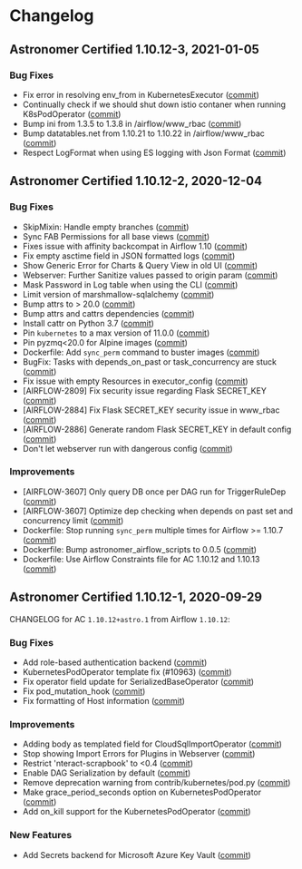 # Changelog

Astronomer Certified 1.10.12-3, 2021-01-05
-----------------------------------------------

### Bug Fixes

- Fix error in resolving env_from in KubernetesExecutor ([commit](https://github.com/astronomer/airflow/commit/b3b2a160026647069c1961b24cfcbc80d1a746c1))
- Continually check if we should shut down istio contaner when running K8sPodOperator ([commit](https://github.com/astronomer/airflow/commit/119b67569667ecb533f234edf7132c301fed140c))
- Bump ini from 1.3.5 to 1.3.8 in /airflow/www_rbac ([commit](https://github.com/astronomer/airflow/commit/588cfcf33942547e670de2edc73ed16b98967696))
- Bump datatables.net from 1.10.21 to 1.10.22 in /airflow/www_rbac ([commit](https://github.com/astronomer/airflow/commit/10cabc8b5dfb45a0adc6d3c4ae6efa0bbb265192))
- Respect LogFormat when using ES logging with Json Format ([commit](https://github.com/astronomer/airflow/commit/0bcd5fb8b43871def2841457ef7503009df8dc2c))

Astronomer Certified 1.10.12-2, 2020-12-04
-----------------------------------------------

### Bug Fixes

- SkipMixin: Handle empty branches ([commit](https://github.com/astronomer/airflow/commit/64a37512e))
- Sync FAB Permissions for all base views ([commit](https://github.com/astronomer/airflow/commit/3db82c98f))
- Fixes issue with affinity backcompat in Airflow 1.10 ([commit](https://github.com/astronomer/airflow/commit/aa13576d0))
- Fix empty asctime field in JSON formatted logs ([commit](https://github.com/astronomer/airflow/commit/21a9bd07c))
- Show Generic Error for Charts & Query View in old UI ([commit](https://github.com/astronomer/airflow/commit/d737558eb))
- Webserver: Further Sanitize values passed to origin param ([commit](https://github.com/astronomer/airflow/commit/728dbddf5))
- Mask Password in Log table when using the CLI ([commit](https://github.com/astronomer/airflow/commit/f746e3c75))
- Limit version of marshmallow-sqlalchemy ([commit](https://github.com/astronomer/airflow/commit/97a39dd19))
- Bump attrs to > 20.0 ([commit](https://github.com/astronomer/airflow/commit/2379b6a23))
- Bump attrs and cattrs dependencies ([commit](https://github.com/astronomer/airflow/commit/dad229d71))
- Install cattr on Python 3.7 ([commit](https://github.com/astronomer/airflow/commit/dacc4ab8c))
- Pin `kubernetes` to a max version of 11.0.0 ([commit](https://github.com/astronomer/airflow/commit/d9a90c26c))
- Pin pyzmq<20.0 for Alpine images ([commit](https://github.com/astronomer/ap-airflow/commit/3059797))
- Dockerfile: Add `sync_perm` command to buster images ([commit](https://github.com/astronomer/ap-airflow/commit/5a28d3f))
- BugFix: Tasks with depends_on_past or task_concurrency are stuck ([commit](https://github.com/astronomer/airflow/commit/381a55009))
- Fix issue with empty Resources in executor_config ([commit](https://github.com/astronomer/airflow/commit/d5b89e88e))
- [AIRFLOW-2809] Fix security issue regarding Flask SECRET_KEY ([commit](https://github.com/astronomer/airflow/commit/91f64a3d1))
- [AIRFLOW-2884] Fix Flask SECRET_KEY security issue in www_rbac ([commit](https://github.com/astronomer/airflow/commit/f0b4547d5))
- [AIRFLOW-2886] Generate random Flask SECRET_KEY in default config ([commit](https://github.com/astronomer/airflow/commit/2efe39197))
- Don't let webserver run with dangerous config ([commit](https://github.com/astronomer/airflow/commit/075d4ddb0))

### Improvements

- [AIRFLOW-3607] Only query DB once per DAG run for TriggerRuleDep ([commit](https://github.com/astronomer/airflow/commit/7693514bb))
- [AIRFLOW-3607] Optimize dep checking when depends on past set and concurrency limit ([commit](https://github.com/astronomer/airflow/commit/63bb7f3ae))
- Dockerfile: Stop running `sync_perm` multiple times for Airflow >= 1.10.7 ([commit](https://github.com/astronomer/ap-airflow/commit/9c10dcf))
- Dockerfile: Bump astronomer_airflow_scripts to 0.0.5 ([commit](https://github.com/astronomer/ap-airflow/commit/42b4169))
- Dockerfile: Use Airflow Constraints file for AC 1.10.12 and 1.10.13 ([commit](https://github.com/astronomer/ap-airflow/commit/e968f12))

Astronomer Certified 1.10.12-1, 2020-09-29
-----------------------------------------------

CHANGELOG for AC `1.10.12+astro.1` from Airflow `1.10.12`:

### Bug Fixes

- Add role-based authentication backend ([commit](https://github.com/astronomer/airflow/commit/49d4840))
- KubernetesPodOperator template fix (#10963) ([commit](https://github.com/astronomer/airflow/commit/259f1b797))
- Fix operator field update for SerializedBaseOperator ([commit](https://github.com/astronomer/airflow/commit/cfc9732d7))
- Fix pod_mutation_hook ([commit](https://github.com/astronomer/airflow/commit/73b5fe1aa))
- Fix formatting of Host information ([commit](https://github.com/astronomer/airflow/commit/4d820744c))

### Improvements

- Adding body as templated field for CloudSqlImportOperator ([commit](https://github.com/astronomer/airflow/commit/18e3a3b))
- Stop showing Import Errors for Plugins in Webserver ([commit](https://github.com/astronomer/airflow/commit/ac17612))
- Restrict 'nteract-scrapbook' to <0.4 ([commit](https://github.com/astronomer/airflow/commit/b4312ef))
- Enable DAG Serialization by default ([commit](https://github.com/astronomer/airflow/commit/8da0ad8))
- Remove deprecation warning from contrib/kubernetes/pod.py ([commit](https://github.com/astronomer/airflow/commit/5721d39))
- Make grace_period_seconds option on KubernetesPodOperator ([commit](https://github.com/astronomer/airflow/commit/236b9b3b2))
- Add on_kill support for the KubernetesPodOperator ([commit](https://github.com/astronomer/airflow/commit/ce94497cc))

### New Features

- Add Secrets backend for Microsoft Azure Key Vault ([commit](https://github.com/astronomer/airflow/commit/908515f13))
